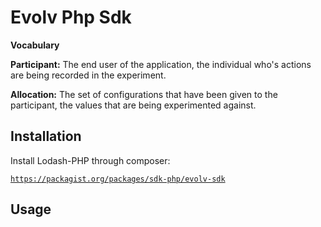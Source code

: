 <h1>Evolv Php Sdk</h1>

<strong>Vocabulary</strong>

<strong>Participant:</strong> The end user of the application, the individual who's actions are being recorded in the experiment.

<strong>Allocation:</strong>  The set of configurations that have been given to the participant, the values that are being experimented against.

<h2>Installation</h2>

Install Lodash-PHP through composer:

<code>https://packagist.org/packages/sdk-php/evolv-sdk</code>

<h2>Usage</h2>

<code>
  <?php
  declare (strict_types=1);
  use  App\EvolvClient;
  require_once __DIR__ . '/App/EvolvClient.php';
  require 'vendor/autoload.php';
  $client = new EvolvClient($environment, $uid, $endpoint);
  ?>
</code>
